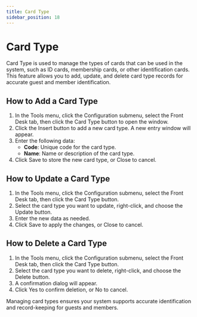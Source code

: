 ```yaml
---
title: Card Type
sidebar_position: 18
---
```


# Card Type

Card Type is used to manage the types of cards that can be used in the system, such as ID cards, membership cards, or other identification cards. This feature allows you to add, update, and delete card type records for accurate guest and member identification.

## How to Add a Card Type

1. In the Tools menu, click the Configuration submenu, select the Front Desk tab, then click the Card Type button to open the window.
2. Click the Insert button to add a new card type. A new entry window will appear.
3. Enter the following data:
   - **Code**: Unique code for the card type.
   - **Name**: Name or description of the card type.
4. Click Save to store the new card type, or Close to cancel.

## How to Update a Card Type

1. In the Tools menu, click the Configuration submenu, select the Front Desk tab, then click the Card Type button.
2. Select the card type you want to update, right-click, and choose the Update button.
3. Enter the new data as needed.
4. Click Save to apply the changes, or Close to cancel.

## How to Delete a Card Type

1. In the Tools menu, click the Configuration submenu, select the Front Desk tab, then click the Card Type button.
2. Select the card type you want to delete, right-click, and choose the Delete button.
3. A confirmation dialog will appear.
4. Click Yes to confirm deletion, or No to cancel.

Managing card types ensures your system supports accurate identification and record-keeping for guests and members.
